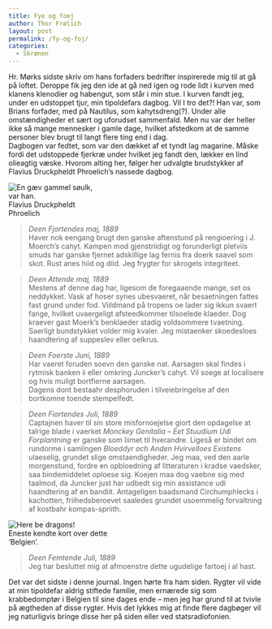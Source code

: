 ```yaml
---
title: Fye og foej
author: Thor Frølich
layout: post
permalink: /fy-og-foj/
categories:
  - Skrønen
---
```

Hr. Mørks sidste skriv om hans forfaders bedrifter inspirerede mig til at gå på loftet. Deroppe fik jeg den ide at gå ned igen og rode lidt i kurven med klanens klenodier og habengut, som står i min stue. I kurven fandt jeg, under en udstoppet tjur, min tipoldefars dagbog. Vil I tro det?! Han var, som Brians forfader, med på Nautilus, som kahytsdreng(?). Under alle omstændigheder et sært og uforudset sammenfald. Men nu var der heller ikke så mange mennesker i gamle dage, hvilket afstedkom at de samme personer blev brugt til langt flere ting end i dag.  
Dagbogen var fedtet, som var den dækket af et tyndt lag magarine. Måske fordi det udstoppede fjerkræ under hvilket jeg fandt den, lækker en lind olieagtig væske. Hvorom alting her, følger her udvalgte brudstykker af Flavius Druckpheldt Phroelich’s nassede dagbog.

<div class="bitImage bitLeft" style="width: 168px">
  <img src="http://www.abekat.net/images/fisherman_01.jpg" alt="En gæv gammel søulk, var han. " /><br /> Flavius Druckpheldt Phroelich
</div>

> *Deen Fjortendes maj, 1889*  
> Haver nok eengang brugt den ganske aftenstund på rengioering i J. Moerch’s cahyt. Kampen mod gjenstriidigt og forunderligt pletviis smuds har ganske fjernet adskillige lag fernis fra doerk saavel som skot. Rust anes hiid og diid. Jeg frygter for skrogets integriteet. 

> *Deen Attende maj, 1889*  
> Mestens af denne dag har, ligesom de foregaaende mange, set os neddykket. Vask af hoser synes ubesvaeret, når besaetningen fattes fast grund under fod. Viildmand på tropens oe lader sig ikkun svaert fange, hvilket uvaergeligt afsteedkommer tilsoelede klaeder. Dog kraever gast Moerk’s benklaeder stadig voldsommere tvaetning. Saerligt bundstykket volder mig kvaler. Jeg mistaenker skoedesloes haandtering af suppeslev eller oelkrus. 

> *Deen Foerste Juni, 1889*  
> Har vaeret foruden soevn den ganske nat. Aarsagen skal findes i rytmisk banken ii eller omkring Juncker’s cahyt. Vil soege at localisere og hvis muligt bortfierne aarsagen.  
> Dagens dont bestaahr desphoruden i tilveiebringelse af den bortkomne toende stempelfedt. 

> *Deen Fiortendes Juli, 1889*  
> Captajnen haver til sin store misfornoejelse giort den opdagelse at talrige blade i vaerket *Monckey Genitalia – Eet Stuudium Udi Forplantning* er ganske som liimet til hverandre. Ligeså er bindet om rundorme i samlingen *Bloeddyr och Anden Hvirvelloes Existens* ulaeselig, grundet slige omstaendigheder. Jeg maa, ved den aarle morgenstund, fordre en opbloedning af litteraturen i kradse vaedsker, saa bindemiddelet oploese sig. Koejen maa dog vaebne sig med taalmod, da Juncker just har udbedt sig min assistance udi haandtering af en bandiit. Antageligen baadsmand Circhumphlecks i kachotten, friihedsberoevet saaledes grundet usoemmelig forvaltning af kostbahr kompas-spriith. 

<div class="bitImage bitRight" style="width: 238px">
  <img src="http://www.abekat.net/images/belgium_01.jpg" alt="Here be dragons!" /><br /> Eneste kendte kort over dette ‘Belgien’.
</div>

> *Deen Femtende Juli, 1889*  
> Jeg har besluttet mig at afmoenstre dette ugudelige fartoej i al hast.

Det var det sidste i denne journal. Ingen hørte fra ham siden. Rygter vil vide at min tipoldefar aldrig stiftede familie, men ernærede sig som krabbedomptør i Belgien til sine dages ende – men jeg har grund til at tvivle på ægtheden af disse rygter. Hvis det lykkes mig at finde flere dagbøger vil jeg naturligvis bringe disse her på siden eller ved statsradiofonien.